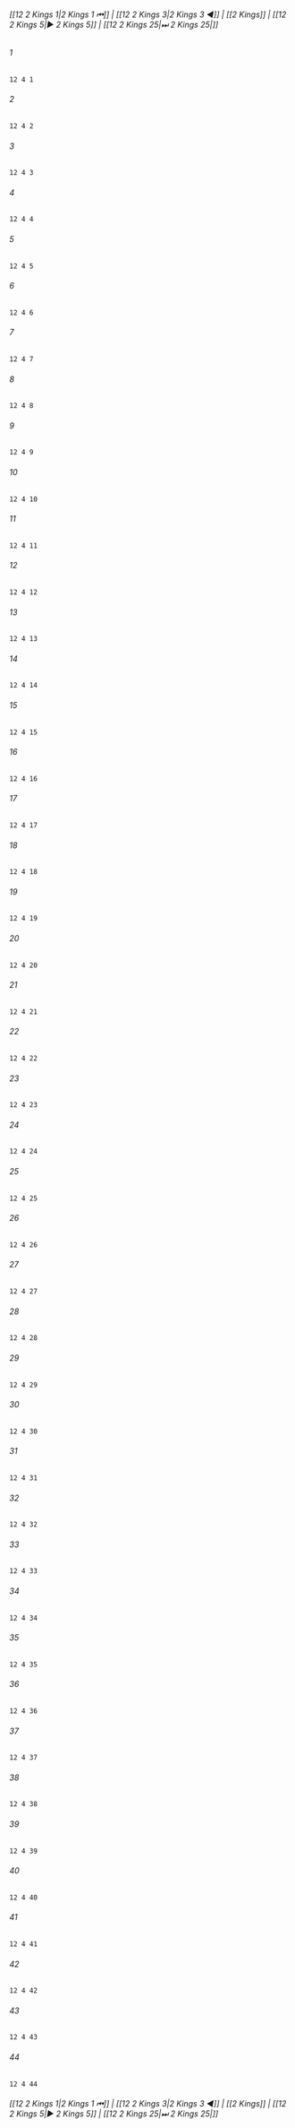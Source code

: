 
###### [[12 2 Kings 1|2 Kings 1 ⏮]] | [[12 2 Kings 3|2 Kings 3 ◀]] | [[2 Kings]] | [[12 2 Kings 5|▶ 2 Kings 5]] | [[12 2 Kings 25|⏭ 2 Kings 25|]]

###### 1
``` verse
12 4 1 
```
###### 2
``` verse
12 4 2 
```
###### 3
``` verse
12 4 3 
```
###### 4
``` verse
12 4 4 
```
###### 5
``` verse
12 4 5 
```
###### 6
``` verse
12 4 6 
```
###### 7
``` verse
12 4 7 
```
###### 8
``` verse
12 4 8 
```
###### 9
``` verse
12 4 9 
```
###### 10
``` verse
12 4 10 
```
###### 11
``` verse
12 4 11 
```
###### 12
``` verse
12 4 12 
```
###### 13
``` verse
12 4 13 
```
###### 14
``` verse
12 4 14 
```
###### 15
``` verse
12 4 15 
```
###### 16
``` verse
12 4 16 
```
###### 17
``` verse
12 4 17 
```
###### 18
``` verse
12 4 18 
```
###### 19
``` verse
12 4 19 
```
###### 20
``` verse
12 4 20 
```
###### 21
``` verse
12 4 21 
```
###### 22
``` verse
12 4 22 
```
###### 23
``` verse
12 4 23 
```
###### 24
``` verse
12 4 24 
```
###### 25
``` verse
12 4 25 
```
###### 26
``` verse
12 4 26 
```
###### 27
``` verse
12 4 27 
```
###### 28
``` verse
12 4 28 
```
###### 29
``` verse
12 4 29 
```
###### 30
``` verse
12 4 30 
```
###### 31
``` verse
12 4 31 
```
###### 32
``` verse
12 4 32 
```
###### 33
``` verse
12 4 33 
```
###### 34
``` verse
12 4 34 
```
###### 35
``` verse
12 4 35 
```
###### 36
``` verse
12 4 36 
```
###### 37
``` verse
12 4 37 
```
###### 38
``` verse
12 4 38 
```
###### 39
``` verse
12 4 39 
```
###### 40
``` verse
12 4 40 
```
###### 41
``` verse
12 4 41 
```
###### 42
``` verse
12 4 42 
```
###### 43
``` verse
12 4 43 
```
###### 44
``` verse
12 4 44 
```

###### [[12 2 Kings 1|2 Kings 1 ⏮]] | [[12 2 Kings 3|2 Kings 3 ◀]] | [[2 Kings]] | [[12 2 Kings 5|▶ 2 Kings 5]] | [[12 2 Kings 25|⏭ 2 Kings 25|]]

